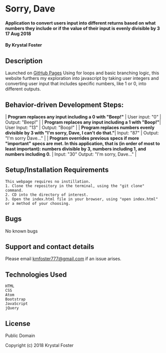 # Sorry, Dave

#### Application to convert users input into different returns based on what numbers they include or if the value of their input is evenly divisible by 3  17 Aug 2018

#### By Krystal Foster

## Description

Launched on [GitHub Pages](https://eucile.github.io/sorrydave) Using for loops and basic branching logic, this website furthers my exploration into javascript by taking user integers and converting user input that includes specific numbers, like 1 or 0, into different outputs.

## Behavior-driven Development Steps:

| **Program replaces any input including a 0 with "Beep!"** | User input: "0" | Output: "Beep!" |
| **Program replaces any input including a 1 with "Boop!"**| User Input: "13" | Output: "Boop!" |
| **Program replaces numbers evenly divisible by 3 with "I'm sorry, Dave, I can't do that."**| Input: "87" | Output: "I'm sorry Dave..." |
| **Program overrides previous specs if more "important" specs are met. In this application, that is (in order of most to least important): numbers divisible by 3, numbers including 1, and numbers including 0.** | Input: "30" Output: "I'm sorry, Dave..." |


## Setup/Installation Requirements

    This webpage requires no instillation.
    1. Clone the repository in the terminal, using the "git clone" command.
    2. CD into the directory of interest.
    3. Open the index.html file in your browser, using "open index.html" or a method of your choosing.

## Bugs

No known bugs

## Support and contact details

Please email kmfoster777@gmail.com if an issue arises.

## Technologies Used

    HTML
    CSS
    Atom
    Bootstrap
    JavaScript
    jQuery

## License

Public Domain

Copyright (c) 2018 Krystal Foster
